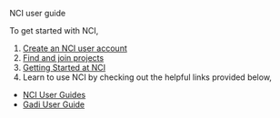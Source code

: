 NCI user guide

To get started with NCI, 

1. [Create an NCI user account](https://opus.nci.org.au/display/Help/How+to+create+an+NCI+user+account)
2. [Find and join projects](https://opus.nci.org.au/display/Help/How+to+connect+to+a+project)
3. [Getting Started at NCI](https://opus.nci.org.au/display/Help/Getting+Started+at+NCI)
4. Learn to use NCI by checking out the helpful links provided below,
  *  [NCI User Guides](https://opus.nci.org.au/display/Help/NCI+Help)
  *  [Gadi User Guide](https://opus.nci.org.au/display/Help/Gadi+User+Guide)
